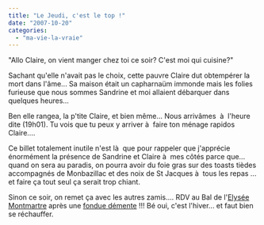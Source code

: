```yaml
---
title: "Le Jeudi, c'est le top !"
date: "2007-10-20"
categories: 
  - "ma-vie-la-vraie"
---
```


"Allo Claire, on vient manger chez toi ce soir? C'est moi qui cuisine?"

Sachant qu'elle n'avait pas le choix, cette pauvre Claire dut obtempérer la mort dans l'âme... Sa maison était un capharnaüm immonde mais les folies furieuse que nous sommes Sandrine et moi allaient débarquer dans quelques heures...

Ben elle rangea, la p'tite Claire, et bien même... Nous arrivâmes  à  l'heure dite (19h01). Tu vois que tu peux y arriver à  faire ton ménage rapidos Claire....

Ce billet totalement inutile n'est là  que pour rappeler que j'apprécie énormément la présence de Sandrine et Claire à  mes côtés parce que... quand on sera au paradis, on pourra avoir du foie gras sur des toasts tièdes accompagnés de Monbazillac et des noix de St Jacques à  tous les repas ... et faire ça tout seul ça serait trop chiant.

Sinon ce soir, on remet ça avec les autres zamis.... RDV au Bal de l'[Elysée Montmartre](http://www.elyseemontmartre.com/artistes-detail.php?ID=42) après une [fondue démente](http://www.restoaparis.com/avis-restaurant-paris/75018-2953-18) !!! Bé oui, c'est l'hiver... et faut bien se réchauffer.
